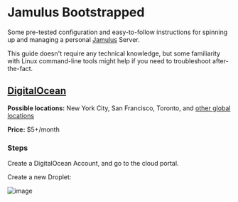 # Jamulus Bootstrapped

Some pre-tested configuration and easy-to-follow instructions for spinning up and managing a personal [Jamulus](https://jamulus.io/) Server.

This guide doesn't require any technical knowledge, but some familiarity with Linux command-line tools might help if you need to troubleshoot after-the-fact.

## [DigitalOcean](https://www.digitalocean.com/)

**Possible locations:** New York City, San Francisco, Toronto, and [other global locations](https://docs.digitalocean.com/products/platform/availability-matrix/)

**Price:** $5+/month

### Steps

Create a DigitalOcean Account, and go to the cloud portal.

Create a new Droplet:

![image](https://user-images.githubusercontent.com/4122172/114340901-6e291b80-9b0d-11eb-9056-5feddf341e10.png)
